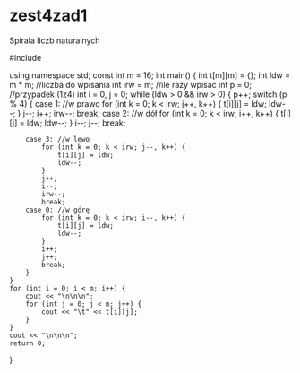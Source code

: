 # zest4zad1
Spirala liczb naturalnych

#include <iostream>

using namespace std;
const int m = 16;
int main() {
	int t[m][m] = {};
	int ldw = m * m; //liczba do wpisania
	int irw = m; //ile razy wpisac
	int p = 0; //przypadek (1z4)
	int i = 0, j = 0;
	while (ldw > 0 && irw > 0) {
		p++;
		switch (p % 4) {
		case 1: //w prawo
			for (int k = 0; k < irw; j++, k++) {
				t[i][j] = ldw;
				ldw--;
			}
			j--;
			i++;
			irw--;
			break;
		case 2: //w dół
			for (int k = 0; k < irw; i++, k++) {
				t[i][j] = ldw;
				ldw--;
			}
			i--;
			j--;
			break;

		case 3: //w lewo
			for (int k = 0; k < irw; j--, k++) {
				t[i][j] = ldw;
				ldw--;
			}
			j++;
			i--;
			irw--;
			break;
		case 0: //w górę
			for (int k = 0; k < irw; i--, k++) {
				t[i][j] = ldw;
				ldw--;
			}
			i++;
			j++;
			break;
		}
	}
	for (int i = 0; i < m; i++) {
		cout << "\n\n\n";
		for (int j = 0; j < m; j++) {
			cout << "\t" << t[i][j];
		}
	}
	cout << "\n\n\n";
	return 0;
}

